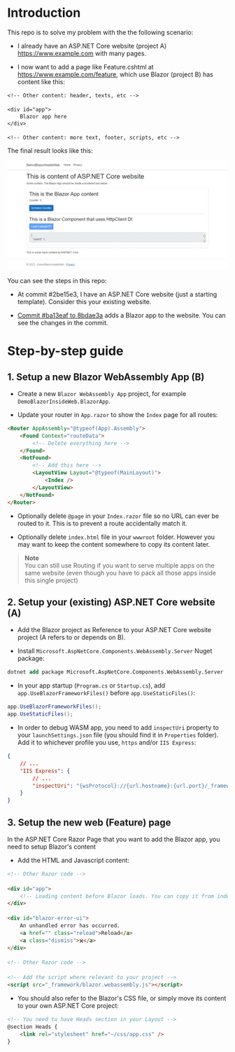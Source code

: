 # Introduction

This repo is to solve my problem with the the following scenario:

- I already have an ASP.NET Core website (project A) https://www.example.com with many pages.

- I now want to add a page like Feature.cshtml at https://www.example.com/feature, which use Blazor (project B) has content like this:

```
<!-- Other content: header, texts, etc -->

<div id="app">
    Blazor app here
</div>

<!-- Other content: more text, footer, scripts, etc -->
```

The final result looks like this:

![Demo UI](./img/demo-ui.jpg)

You can see the steps in this repo:

- At commit #2be15e3, I have an ASP.NET Core website (just a starting template). Consider this your existing website.

- [Commit #ba13eaf to 8bdae3a](https://github.com/datvm/DemoBlazorInsideWeb/compare/2be15e3e54972946b0c03aa5b18024c892066b23..8bdae3a24e9362030313495fe403907c968ac624?diff=split) adds a Blazor app to the website. You can see the changes in the commit.

# Step-by-step guide

## 1. Setup a new Blazor WebAssembly App (B)

- Create a new `Blazor WebAssembly App` project, for example `DemoBlazorInsideWeb.BlazorApp`.

- Update your router in `App.razor` to show the `Index` page for all routes:

```html
<Router AppAssembly="@typeof(App).Assembly">
    <Found Context="routeData">
        <!-- Delete everything here -->
    </Found>
    <NotFound>
        <!-- Add this here -->
        <LayoutView Layout="@typeof(MainLayout)">
            <Index />
        </LayoutView>
    </NotFound>
</Router>
```

- Optionally delete `@page` in your `Index.razor` file so no URL can ever be routed to it. This is to prevent a route accidentally match it.

- Optionally delete `index.html` file in your `wwwroot` folder. However you may want to keep the content somewhere to copy its content later.

> **Note**  
> You can still use Routing if you want to serve multiple apps on the same website (even though you have to pack all those apps inside this single project)

## 2. Setup your (existing) ASP.NET Core website (A)

- Add the Blazor project as Reference to your ASP.NET Core website project (A refers to or depends on B).

- Install `Microsoft.AspNetCore.Components.WebAssembly.Server` Nuget package:

```ps
dotnet add package Microsoft.AspNetCore.Components.WebAssembly.Server
```

- In your app startup (`Program.cs` or `Startup.cs`), add `app.UseBlazorFrameworkFiles()` before `app.UseStaticFiles()`:

```cs
app.UseBlazorFrameworkFiles();
app.UseStaticFiles();
```

- In order to debug WASM app, you need to add `inspectUri` property to your `launchSettings.json` file (you should find it in `Properties` folder). Add it to whichever profile you use, `https` and/or `IIS Express`:

```json
{
    // ...
    "IIS Express": {
        // ...
        "inspectUri": "{wsProtocol}://{url.hostname}:{url.port}/_framework/debug/ws-proxy?browser={browserInspectUri}"
    }
}
```

## 3. Setup the new web (Feature) page

In the ASP.NET Core Razor Page that you want to add the Blazor app, you need to setup Blazor's content

- Add the HTML and Javascript content:

```html
<!-- Other Razor code -->

<div id="app">
    <!-- Loading content before Blazor loads. You can copy it from index.html file -->
</div>

<div id="blazor-error-ui">
    An unhandled error has occurred.
    <a href="" class="reload">Reload</a>
    <a class="dismiss">🗙</a>
</div>

<!-- Other Razor code -->

<!-- Add the script where relevant to your project -->
<script src="_framework/blazor.webassembly.js"></script>
```

- You should also refer to the Blazor's CSS file, or simply move its content to your own ASP.NET Core project:

```html
<!-- You need to have Heads section in your Layout -->
@section Heads {
    <link rel="stylesheet" href="~/css/app.css" />
}
```